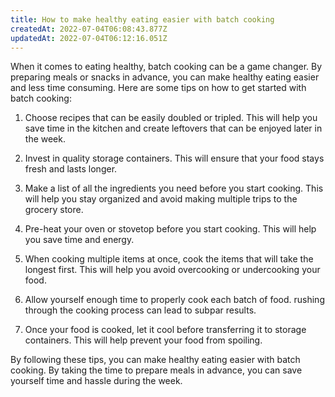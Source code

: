 ```yaml
---
title: How to make healthy eating easier with batch cooking
createdAt: 2022-07-04T06:08:43.877Z
updatedAt: 2022-07-04T06:12:16.051Z
---
```


When it comes to eating healthy, batch cooking can be a game changer. By preparing meals or snacks in advance, you can make healthy eating easier and less time consuming. Here are some tips on how to get started with batch cooking:

1. Choose recipes that can be easily doubled or tripled. This will help you save time in the kitchen and create leftovers that can be enjoyed later in the week.

2. Invest in quality storage containers. This will ensure that your food stays fresh and lasts longer.

3. Make a list of all the ingredients you need before you start cooking. This will help you stay organized and avoid making multiple trips to the grocery store.

4. Pre-heat your oven or stovetop before you start cooking. This will help you save time and energy.

5. When cooking multiple items at once, cook the items that will take the longest first. This will help you avoid overcooking or undercooking your food.

6. Allow yourself enough time to properly cook each batch of food. rushing through the cooking process can lead to subpar results.

7. Once your food is cooked, let it cool before transferring it to storage containers. This will help prevent your food from spoiling.

By following these tips, you can make healthy eating easier with batch cooking. By taking the time to prepare meals in advance, you can save yourself time and hassle during the week.
